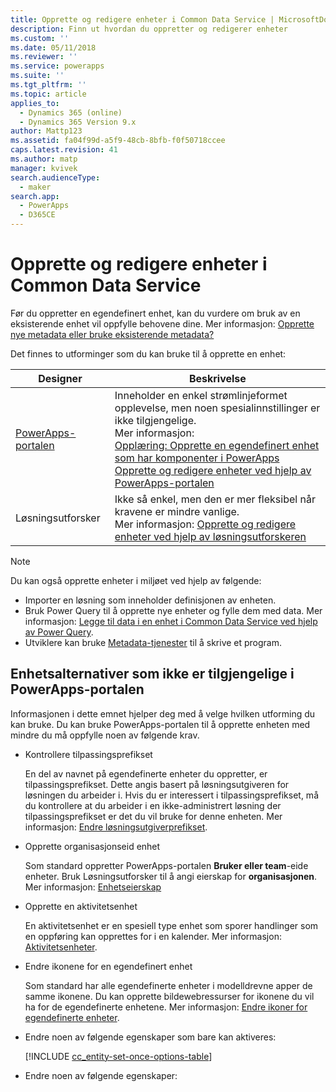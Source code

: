 ```yaml
---
title: Opprette og redigere enheter i Common Data Service | MicrosoftDocs
description: Finn ut hvordan du oppretter og redigerer enheter
ms.custom: ''
ms.date: 05/11/2018
ms.reviewer: ''
ms.service: powerapps
ms.suite: ''
ms.tgt_pltfrm: ''
ms.topic: article
applies_to:
  - Dynamics 365 (online)
  - Dynamics 365 Version 9.x
author: Mattp123
ms.assetid: fa04f99d-a5f9-48cb-8bfb-f0f50718ccee
caps.latest.revision: 41
ms.author: matp
manager: kvivek
search.audienceType:
  - maker
search.app:
  - PowerApps
  - D365CE
---
```

# <a name="create-and-edit-entities-in-common-data-service"></a>Opprette og redigere enheter i Common Data Service

Før du oppretter en egendefinert enhet, kan du vurdere om bruk av en eksisterende enhet vil oppfylle behovene dine. Mer informasjon: [Opprette nye metadata eller bruke eksisterende metadata?](create-edit-metadata.md#create-new-metadata-or-use-existing-metadata)

Det finnes to utforminger som du kan bruke til å opprette en enhet:

|Designer| Beskrivelse|
|--|--|
|[PowerApps-portalen](https://web.powerapps.com/?utm_source=padocs&utm_medium=linkinadoc&utm_campaign=referralsfromdoc)|Inneholder en enkel strømlinjeformet opplevelse, men noen spesialinnstillinger er ikke tilgjengelige.<br />Mer informasjon: <br />[Opplæring: Opprette en egendefinert enhet som har komponenter i PowerApps](/powerapps/maker/common-data-service/create-custom-entity)<br />[Opprette og redigere enheter ved hjelp av PowerApps-portalen](create-edit-entities-portal.md)|
|Løsningsutforsker|Ikke så enkel, men den er mer fleksibel når kravene er mindre vanlige. <br />Mer informasjon: [Opprette og redigere enheter ved hjelp av løsningsutforskeren](create-edit-entities-solution-explorer.md)|

> [!NOTE]
> Du kan også opprette enheter i miljøet ved hjelp av følgende:
> - Importer en løsning som inneholder definisjonen av enheten.
> - Bruk Power Query til å opprette nye enheter og fylle dem med data. Mer informasjon: [Legge til data i en enhet i Common Data Service ved hjelp av Power Query](/powerapps/maker/common-data-service/data-platform-cds-newentity-pq).
> - Utviklere kan bruke [Metadata-tjenester](/powerapps/developer/common-data-service/use-web-services#metadata-services) til å skrive et program.


## <a name="entity-options-not-available-in-the-powerapps-portal"></a>Enhetsalternativer som ikke er tilgjengelige i PowerApps-portalen

Informasjonen i dette emnet hjelper deg med å velge hvilken utforming du kan bruke. Du kan bruke PowerApps-portalen til å opprette enheten med mindre du må oppfylle noen av følgende krav.

- Kontrollere tilpassingsprefikset

  En del av navnet på egendefinerte enheter du oppretter, er tilpassingsprefikset. Dette angis basert på løsningsutgiveren for løsningen du arbeider i. Hvis du er interessert i tilpassingsprefikset, må du kontrollere at du arbeider i en ikke-administrert løsning der tilpassingsprefikset er det du vil bruke for denne enheten. Mer informasjon: [Endre løsningsutgiverprefikset](change-solution-publisher-prefix.md).

- Opprette organisasjonseid enhet

  Som standard oppretter PowerApps-portalen **Bruker eller team**-eide enheter. Bruk Løsningsutforsker til å angi eierskap for **organisasjonen**. Mer informasjon: [Enhetseierskap](types-of-entities.md#entity-ownership)

- Opprette en aktivitetsenhet

  En aktivitetsenhet er en spesiell type enhet som sporer handlinger som en oppføring kan opprettes for i en kalender. Mer informasjon: [Aktivitetsenheter](types-of-entities.md#activity-entities).

- Endre ikonene for en egendefinert enhet

  Som standard har alle egendefinerte enheter i modelldrevne apper de samme ikonene. Du kan opprette bildewebressurser for ikonene du vil ha for de egendefinerte enhetene. Mer informasjon: [Endre ikoner for egendefinerte enheter](../model-driven-apps/change-custom-entity-icons.md). 

- Endre noen av følgende egenskaper som bare kan aktiveres:

  [!INCLUDE [cc_entity-set-once-options-table](../../includes/cc_entity-set-once-options-table.md)]

- Endre noen av følgende egenskaper:

  <!-- Based on ../../includes/cc_entity-changeable-options-table.md 
Removed these:

  /|**Description**/|Provide a meaningful description of the purpose of the entity./|

  /|**Primary Image**/|System entities that support images will already have an **Image** field. You can choose whether to display data in this field as the image for the record by setting this field to **[None]** or **Default Image**.<br /><br /> For custom entities you must first create an image field. Each entity can have only one image field. After you create one, you can change this setting to set the primary image. More information: [Image fields](../maker/common-data-service/types-of-fields.md#image-fields) /|-->

  |Alternativ   |Beskrivelse  |
  |---------|---------|
  |**Tilgangsteam**|Du kan opprette teammaler for denne enheten. |
  |**Tillat hurtigoppretting**|Når du har opprettet og publisert et **Hurtigopprettingsskjema** for enheten, har personer muligheten til å opprette en ny post ved å bruke **Opprett**-knappen i navigasjonsruten. Mer informasjon: [Opprette og utforme skjemaer](../model-driven-apps/create-design-forms.md)<br /><br /> Når dette er aktivert for en egendefinert aktivitetsenhet, vil den egendefinerte aktiviteten være synlig i gruppen med aktivitetsenheter når brukere bruker **Opprett**-knappen i navigasjonsruten. Siden aktiviteter ikke støtter hurtigopprettingsskjemaer, brukes imidlertid hovedskjemaet når du klikker på ikonet for den egendefinerte enheten.|
  |**Områder som viser denne enheten**|I webprogrammet kan du velge ett av de tilgjengelige områdekartområdene for å vise denne enheten. Dette gjelder ikke for modelldrevne apper.|
  |**Sporing av endringer**|Når sporing av endringer er aktivert for organisasjonen, gjør dette at endringer i enhetsoppføringer kan registreres over tid. Når du aktiverer sporing av endringer for en enhet, blir sporing av endringer også aktivert for feltene. Du kan merke av eller fjerne merket for feltene du vil aktivere sporing av endringer for.|
  |**Endringssporing**|Aktiverer datasynkronisering på en effektiv måte ved å registrere hvilke data som er endret etter at dataene opprinnelig ble hentet ut eller ble synkronisert sist.  |
  |**Farge**|Angi en farge som skal brukes for enheten i modelldrevne apper.|
  |**Dokumentbehandling**|Etter at andre oppgaver er utført for å aktivere dokumentbehandling for organisasjonen, vil aktivering av denne funksjonen gjøre det mulig for denne enheten å delta i integrasjon med SharePoint. |
  |**Duplikatregistrering**|Hvis duplikatregistrering er aktivert for organisasjonen, vil aktivering av dette la deg opprette regler for duplikatregistrering for enheten.|
  |**Aktiver for mobil**|Gjør denne enheten tilgjengelig for Dynamics 365 for phones og tablets-apper. Du har også muligheten til å gjøre denne enheten **skrivebeskyttet i mobile**.<br /><br /> Hvis skjemaene for en enhet krever en filtype som ikke støttes i Dynamics 365 for phones- og tablets-apper, bruker du denne innstillingen for å sikre at mobilappbrukere ikke kan redigere dataene for disse enhetene.|
  |**Aktiver for Mobile Express**|Gjør denne enheten tilgjengelig for Dynamics 365 for phones-appen.|
  |**Utskriftsfletting**|Brukere kan bruke denne enheten med utskriftsfletting.|
  |**Frakoblet modus for Dynamics 365 for Outlook**|Om dataene i denne enheten skal være tilgjengelige når Dynamics 365 for Outlook-programmet ikke er koblet til nettverket.|
  |**Leserute i Dynamics 365 for Outlook**|Om enheten skal vises i leseruten for Dynamics 365 for Outlook-appen.|
  |**Bruk tilpasset Hjelp**|Når dette er aktivert, kan du angi en hjelpe-URL-adresse for å kontrollere hvilken side brukerne ser når de klikker på Hjelp-knappen i programmet. Bruk dette til å gi veiledning spesifikk for dine firmaprosesser for enheten.|


### <a name="see-also"></a>Se også

[Opprette og redigere enheter ved hjelp av løsningsutforskeren](create-edit-entities-solution-explorer.md)<br />
[Opplæring: Opprette en egendefinert enhet som har komponenter i PowerApps](/powerapps/maker/common-data-service/create-custom-entity)<br />
[Redigere en enhet](edit-entities.md)<br />
[Dokumentasjon for utviklere: Opprette en egendefinert enhet](/dynamics365/customer-engagement/developer/org-service/create-custom-entity)

